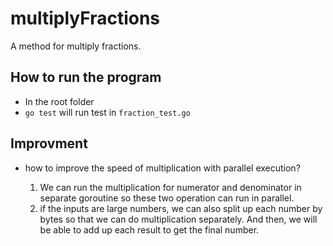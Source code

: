 # multiplyFractions

A method for multiply fractions.

## How to run the program

- In the root folder
- `go test` will run test in `fraction_test.go`

## Improvment

- how to improve the speed of multiplication with parallel execution?

    1. We can run the multiplication for numerator and denominator in separate goroutine so these two operation can run in parallel.
    2. if the inputs are large numbers, we can also split up each number by bytes so that we can do multiplication separately. And then, we will be able to add up each result to get the final number.
    
